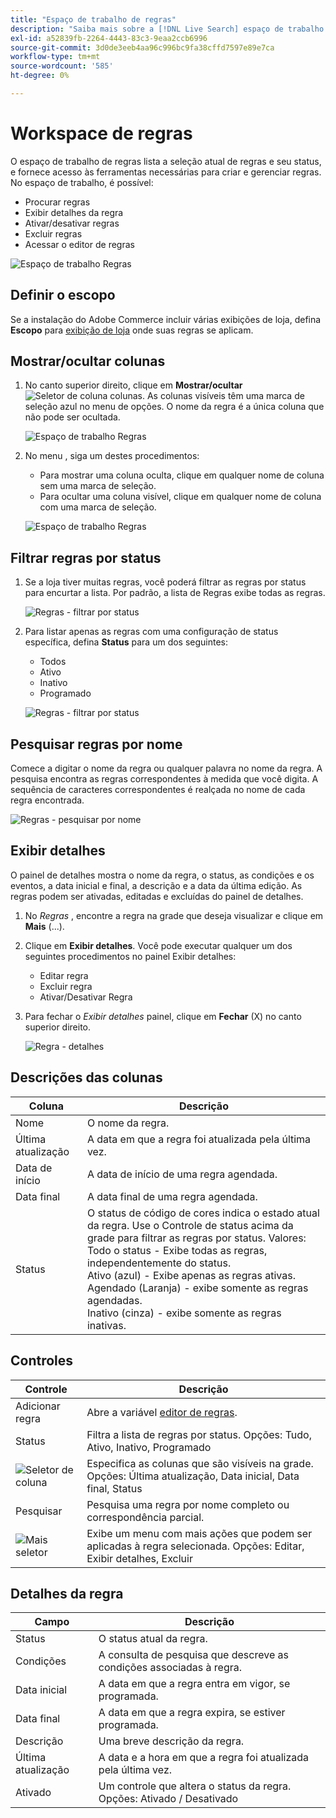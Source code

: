 ```yaml
---
title: "Espaço de trabalho de regras"
description: "Saiba mais sobre a [!DNL Live Search] espaço de trabalho de regras."
exl-id: a52839fb-2264-4443-83c3-9eaa2ccb6996
source-git-commit: 3d0de3eeb4aa96c996bc9fa38cffd7597e89e7ca
workflow-type: tm+mt
source-wordcount: '585'
ht-degree: 0%

---
```


# Workspace de regras

O espaço de trabalho de regras lista a seleção atual de regras e seu status, e fornece acesso às ferramentas necessárias para criar e gerenciar regras. No espaço de trabalho, é possível:

* Procurar regras
* Exibir detalhes da regra
* Ativar/desativar regras
* Excluir regras
* Acessar o editor de regras

![Espaço de trabalho Regras](assets/rules-workspace.png)

## Definir o escopo

Se a instalação do Adobe Commerce incluir várias exibições de loja, defina **Escopo** para [exibição de loja](https://experienceleague.adobe.com/docs/commerce-admin/start/setup/websites-stores-views.html#scope-settings) onde suas regras se aplicam.

## Mostrar/ocultar colunas

1. No canto superior direito, clique em **Mostrar/ocultar** ![Seletor de coluna](assets/btn-show-hide-columns.png) colunas.
As colunas visíveis têm uma marca de seleção azul no menu de opções. O nome da regra é a única coluna que não pode ser ocultada.

   ![Espaço de trabalho Regras](assets/rules-workspace-show-hide-columns.png)

1. No menu , siga um destes procedimentos:

   * Para mostrar uma coluna oculta, clique em qualquer nome de coluna sem uma marca de seleção.
   * Para ocultar uma coluna visível, clique em qualquer nome de coluna com uma marca de seleção.

   ![Espaço de trabalho Regras](assets/rules-workspace-all-columns.png)

## Filtrar regras por status

1. Se a loja tiver muitas regras, você poderá filtrar as regras por status para encurtar a lista. Por padrão, a lista de Regras exibe todas as regras.

   ![Regras - filtrar por status](assets/rules-workspace-filter-status.png)

1. Para listar apenas as regras com uma configuração de status específica, defina **Status** para um dos seguintes:

   * Todos
   * Ativo
   * Inativo
   * Programado

   ![Regras - filtrar por status](assets/rules-workspace-filter-status-active.png)

## Pesquisar regras por nome

Comece a digitar o nome da regra ou qualquer palavra no nome da regra.
A pesquisa encontra as regras correspondentes à medida que você digita. A sequência de caracteres correspondentes é realçada no nome de cada regra encontrada.

![Regras - pesquisar por nome](assets/rules-workspace-search-name.png)

## Exibir detalhes

O painel de detalhes mostra o nome da regra, o status, as condições e os eventos, a data inicial e final, a descrição e a data da última edição. As regras podem ser ativadas, editadas e excluídas do painel de detalhes.

1. No *Regras* , encontre a regra na grade que deseja visualizar e clique em **Mais** (...).
1. Clique em **Exibir detalhes**.
Você pode executar qualquer um dos seguintes procedimentos no painel Exibir detalhes:

   * Editar regra
   * Excluir regra
   * Ativar/Desativar Regra

1. Para fechar o *Exibir detalhes* painel, clique em **Fechar** (X) no canto superior direito.

   ![Regra - detalhes](assets/rules-workspace-details.png)

## Descrições das colunas

| Coluna | Descrição |
|--- |--- |
| Nome | O nome da regra. |
| Última atualização | A data em que a regra foi atualizada pela última vez. |
| Data de início | A data de início de uma regra agendada. |
| Data final | A data final de uma regra agendada. |
| Status | O status de código de cores indica o estado atual da regra. Use o Controle de status acima da grade para filtrar as regras por status. Valores:<br />Todo o status - Exibe todas as regras, independentemente do status.<br />Ativo (azul) - Exibe apenas as regras ativas.<br />Agendado (Laranja) - exibe somente as regras agendadas.<br />Inativo (cinza) - exibe somente as regras inativas. |

## Controles

| Controle | Descrição |
|--- |--- |
| Adicionar regra | Abre a variável [editor de regras](rules-add.md). |
| Status | Filtra a lista de regras por status. Opções: Tudo, Ativo, Inativo, Programado |
| ![Seletor de coluna](assets/btn-show-hide-columns.png) | Especifica as colunas que são visíveis na grade. Opções: Última atualização, Data inicial, Data final, Status |
| Pesquisar | Pesquisa uma regra por nome completo ou correspondência parcial. |
| ![Mais seletor](assets/btn-more.png) | Exibe um menu com mais ações que podem ser aplicadas à regra selecionada. Opções: Editar, Exibir detalhes, Excluir |

## Detalhes da regra

| Campo | Descrição |
|--- |--- |
| Status | O status atual da regra. |
| Condições | A consulta de pesquisa que descreve as condições associadas à regra. |
| Data inicial | A data em que a regra entra em vigor, se programada. |
| Data final | A data em que a regra expira, se estiver programada. |
| Descrição | Uma breve descrição da regra. |
| Última atualização | A data e a hora em que a regra foi atualizada pela última vez. |
| Ativado | Um controle que altera o status da regra. Opções: Ativado / Desativado |
